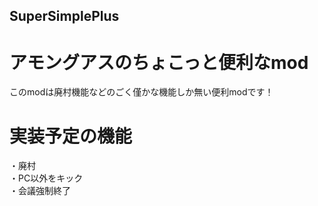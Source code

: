 ## SuperSimplePlus
# アモングアスのちょこっと便利なmod<br>
このmodは廃村機能などのごく僅かな機能しか無い便利modです！<br>

# 実装予定の機能
・廃村<br>
・PC以外をキック<br>
・会議強制終了<br>

